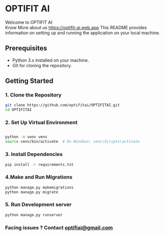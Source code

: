 # OPTIFIT AI

Welcome to OPTIFIT AI  
Know More about us  https://optifit-ai.web.app
This README provides information on setting up and running the application on your local machine.

## Prerequisites

- Python 3.x installed on your machine.
- Git for cloning the repository.

## Getting Started

### 1. Clone the Repository

```bash
git clone https://github.com/optifitai/OPTIFITAI.git
cd OPTIFITAI

```

### 2. Set Up Virtual Environment
```bash

python -m venv venv
source venv/bin/activate  # On Windows: venv\Scripts\activate
```


### 3. Install Dependencies
```bash
pip install -r requirements.txt

 ```

 ### 4.Make and Run Migrations 
 ```bash
 python manage.py makemigrations
 python manage.py migrate

 ```
 ### 5. Run Development server
 ```bash
 python manage.py runserver

 ```

### Facing issues ? Contact optifiai@gmail.com

 ```


 

